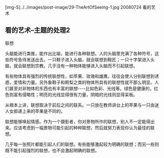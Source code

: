 [img-S]../../images/post-image/29-TheArtOfSeeing-1.jpg
20080724
看的艺术

## 看的艺术–主题的处理2

联想

头脑能进行类推，能作出比喻，能进行各种联想。人的头脑里充满了各种符号，这些符号急待发送出去。一只鞋子进入头脑，就会联想到鞋匠；一只十字架进入头脑，就会联想到宗教。几乎没有一种物体能够进入头脑而不引起联想。

有些物体具有强烈的传统联想性，如苹果、玫瑰和雄鹰，往往会使人分别联想到诱惑，爱情和力量。另外象鞋子和鳄梨之类的物体所具有的联想性就不那么明显。人们甚至对非物体的东西也有丰富的联想----比如色彩、光线等。绿色是健康的，红色则富有侵略性；明亮的光线显得很有力量，阴暗的光线则显得呆板。

从根本上讲，联想取决于前后之间的联系。一只放在教师讲台上的苹果与一只由迷人女郎递上来的苹果是不同的。

联想能够唤起情感。作为一个摄影者，你对景物所作的联想，别人不一定能得出来。应该考虑到一幅景物可能引起的种种联想，然后就努力表现你认为最佳的联想。

几乎每一张照片都能引起人们的联想。有些能够激起较为明确的联想；而另一些则既不能引起强烈的联想，也不会激起明确的联想。
